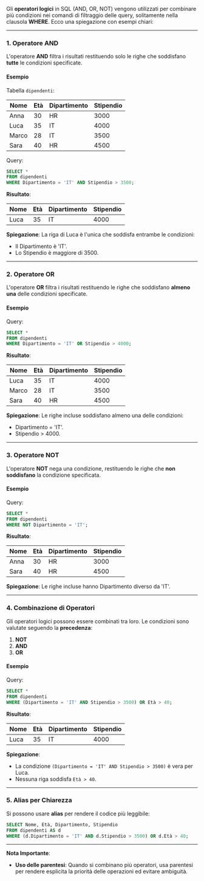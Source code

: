Gli **operatori logici** in SQL (AND, OR, NOT) vengono utilizzati per combinare più condizioni nei comandi di filtraggio delle query, solitamente nella clausola **WHERE**. Ecco una spiegazione con esempi chiari:

---

### **1. Operatore AND**

L'operatore **AND** filtra i risultati restituendo solo le righe che soddisfano **tutte** le condizioni specificate.

#### Esempio

Tabella `dipendenti`:

| Nome     | Età | Dipartimento | Stipendio |
|----------|-----|--------------|-----------|
| Anna     | 30  | HR           | 3000      |
| Luca     | 35  | IT           | 4000      |
| Marco    | 28  | IT           | 3500      |
| Sara     | 40  | HR           | 4500      |

Query:

```sql
SELECT * 
FROM dipendenti
WHERE Dipartimento = 'IT' AND Stipendio > 3500;
```

**Risultato**:

| Nome  | Età | Dipartimento | Stipendio |
|-------|-----|--------------|-----------|
| Luca  | 35  | IT           | 4000      |

**Spiegazione**: La riga di Luca è l'unica che soddisfa entrambe le condizioni:

- Il Dipartimento è 'IT'.
- Lo Stipendio è maggiore di 3500.

---

### **2. Operatore OR**

L'operatore **OR** filtra i risultati restituendo le righe che soddisfano **almeno una** delle condizioni specificate.

#### Esempio

Query:

```sql
SELECT * 
FROM dipendenti
WHERE Dipartimento = 'IT' OR Stipendio > 4000;
```

**Risultato**:

| Nome   | Età | Dipartimento | Stipendio |
|--------|-----|--------------|-----------|
| Luca   | 35  | IT           | 4000      |
| Marco  | 28  | IT           | 3500      |
| Sara   | 40  | HR           | 4500      |

**Spiegazione**: Le righe incluse soddisfano almeno una delle condizioni:

- Dipartimento = 'IT'.
- Stipendio > 4000.

---

### **3. Operatore NOT**

L'operatore **NOT** nega una condizione, restituendo le righe che **non soddisfano** la condizione specificata.

#### Esempio

Query:

```sql
SELECT * 
FROM dipendenti
WHERE NOT Dipartimento = 'IT';
```

**Risultato**:

| Nome   | Età | Dipartimento | Stipendio |
|--------|-----|--------------|-----------|
| Anna   | 30  | HR           | 3000      |
| Sara   | 40  | HR           | 4500      |

**Spiegazione**: Le righe incluse hanno Dipartimento diverso da 'IT'.

---

### **4. Combinazione di Operatori**

Gli operatori logici possono essere combinati tra loro. Le condizioni sono valutate seguendo la **precedenza**:  

1. **NOT**
2. **AND**
3. **OR**

#### Esempio

Query:

```sql
SELECT * 
FROM dipendenti
WHERE (Dipartimento = 'IT' AND Stipendio > 3500) OR Età > 40;
```

**Risultato**:

| Nome   | Età | Dipartimento | Stipendio |
|--------|-----|--------------|-----------|
| Luca   | 35  | IT           | 4000      |

**Spiegazione**:

- La condizione `(Dipartimento = 'IT' AND Stipendio > 3500)` è vera per Luca.
- Nessuna riga soddisfa `Età > 40`.

---

### **5. Alias per Chiarezza**

Si possono usare **alias** per rendere il codice più leggibile:

```sql
SELECT Nome, Età, Dipartimento, Stipendio
FROM dipendenti AS d
WHERE (d.Dipartimento = 'IT' AND d.Stipendio > 3500) OR d.Età > 40;
```

---

**Nota Importante**:

- **Uso delle parentesi**: Quando si combinano più operatori, usa parentesi per rendere esplicita la priorità delle operazioni ed evitare ambiguità.

